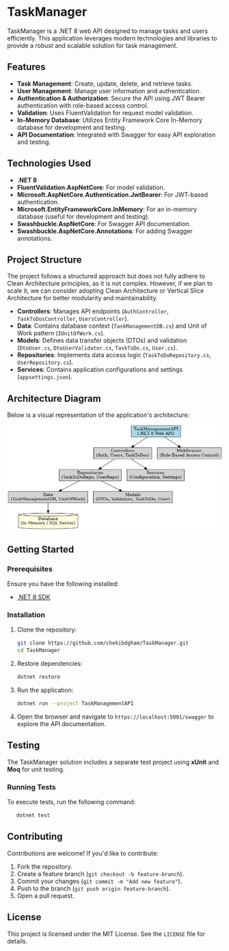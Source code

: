 # TaskManager

TaskManager is a .NET 8 web API designed to manage tasks and users efficiently. This application leverages modern technologies and libraries to provide a robust and scalable solution for task management.

## Features

- **Task Management**: Create, update, delete, and retrieve tasks.
- **User Management**: Manage user information and authentication.
- **Authentication & Authorization**: Secure the API using JWT Bearer authentication with role-based access control.
- **Validation**: Uses FluentValidation for request model validation.
- **In-Memory Database**: Utilizes Entity Framework Core In-Memory database for development and testing.
- **API Documentation**: Integrated with Swagger for easy API exploration and testing.

## Technologies Used

- **.NET 8**
- **FluentValidation.AspNetCore**: For model validation.
- **Microsoft.AspNetCore.Authentication.JwtBearer**: For JWT-based authentication.
- **Microsoft.EntityFrameworkCore.InMemory**: For an in-memory database (useful for development and testing).
- **Swashbuckle.AspNetCore**: For Swagger API documentation.
- **Swashbuckle.AspNetCore.Annotations**: For adding Swagger annotations.

## Project Structure

The project follows a structured approach but does not fully adhere to Clean Architecture principles, as it is not complex. However, if we plan to scale it, we can consider adopting Clean Architecture or Vertical Slice Architecture for better modularity and maintainability.

- **Controllers**: Manages API endpoints (`AuthController`, `TaskToDosController`, `UsersController`).
- **Data**: Contains database context (`TaskManagementDB.cs`) and Unit of Work pattern (`IUnitOfWork.cs`).
- **Models**: Defines data transfer objects (DTOs) and validation (`DtoUser.cs`, `DtoUserValidator.cs`, `TaskToDo.cs`, `User.cs`).
- **Repositories**: Implements data access logic (`TaskToDoRepository.cs`, `UserRepository.cs`).
- **Services**: Contains application configurations and settings (`appsettings.json`).

## Architecture Diagram

Below is a visual representation of the application's architecture:

![TaskManager Architecture](taskmanager_architecture.png)

## Getting Started

### Prerequisites

Ensure you have the following installed:

- [.NET 8 SDK](https://dotnet.microsoft.com/download/dotnet/8.0)

### Installation

1. Clone the repository:
   ```sh
   git clone https://github.com/chekibdgham/TaskManager.git
   cd TaskManager
   ```
2. Restore dependencies:
   ```sh
   dotnet restore
   ```
3. Run the application:
   ```sh
   dotnet run --project TaskManagementAPI
   ```
4. Open the browser and navigate to `https://localhost:5001/swagger` to explore the API documentation.

## Testing

The TaskManager solution includes a separate test project using **xUnit** and **Moq** for unit testing.

### Running Tests

To execute tests, run the following command:

```sh
   dotnet test
```

## Contributing

Contributions are welcome! If you'd like to contribute:

1. Fork the repository.
2. Create a feature branch (`git checkout -b feature-branch`).
3. Commit your changes (`git commit -m "Add new feature"`).
4. Push to the branch (`git push origin feature-branch`).
5. Open a pull request.

## License

This project is licensed under the MIT License. See the `LICENSE` file for details.

